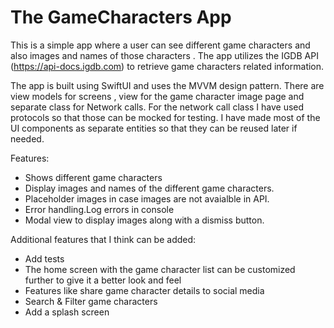 # The GameCharacters App
This is a simple app where a user can see different game characters and also images and names of those characters . The app utilizes the IGDB API (https://api-docs.igdb.com) to retrieve game characters related information.

The app is built using SwiftUI and uses the MVVM design pattern. There are view models for screens , view for the game character image page and separate class for Network calls. For the network call class I have used protocols so that those can be mocked for testing. I have made most of the UI components as separate entities so that they can be reused later if needed.

Features:
* Shows different game characters
* Display images and names of the different game characters.
* Placeholder images in case images are not avaialble in API.
* Error handling.Log errors in console
* Modal view to display images along with a dismiss button.

Additional features that I think can be added:
* Add tests
* The home screen with the game character list can be customized further to give it a better look and feel
* Features like share game character details to social media
* Search & Filter game characters
* Add a splash screen
